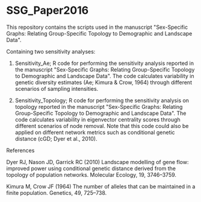 # SSG_Paper2016
This repository contains the scripts used in the manuscript "Sex-Specific Graphs: Relating Group-Specific Topology to Demographic and Landscape Data".

Containing two sensitivity analyses:

1) Sensitivity_Ae; R code for performing the sensitivity analysis reported in the manuscript "Sex-Specific Graphs: Relating Group-Specific Topology to Demographic and Landscape Data". The code calculates variability in genetic diversity estimates (Ae; Kimura & Crow, 1964) through different scenarios of sampling intensities.

2) Sensitivity_Topology; R code for performing the sensitivity analysis on topology reported in the manuscript "Sex-Specific Graphs: Relating Group-Specific Topology to Demographic and Landscape Data". The code calculates variability in eigenvector centrality scores through different scenarios of node removal. Note that this code could also be applied on different network metrics such as conditional genetic distance (cGD; Dyer et al., 2010).

References

Dyer RJ, Nason JD, Garrick RC (2010) Landscape modelling of gene flow: improved power using conditional genetic distance derived from the   topology of population networks. Molecular Ecology, 19, 3746–3759.

Kimura M, Crow JF (1964) The number of alleles that can be maintained in a finite population. Genetics, 49, 725–738. 
